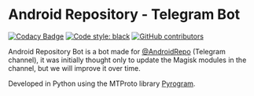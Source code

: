 # Android Repository - Telegram Bot

[![Codacy Badge](https://api.codacy.com/project/badge/Grade/025bfe51e380490695e8c0dd3c36a450)](https://app.codacy.com/gh/AmanoTeam/AndroidRepo?utm_source=github.com&utm_medium=referral&utm_content=AmanoTeam/AndroidRepo&utm_campaign=Badge_Grade_Settings)
[![Code style: black](https://img.shields.io/badge/code%20style-black-000000.svg)](https://github.com/psf/black)
[![GitHub contributors](https://img.shields.io/github/contributors/AmanoTeam/AndroidRepo.svg)](https://GitHub.com/AmanoTeam/AndroidRepo/graphs/contributors/)

Android Repository Bot is a bot made for [@AndroidRepo](https://t.me/AndroidRepo) (Telegram channel), it was initially thought only to update the Magisk modules in the channel, but we will improve it over time.

Developed in Python using the MTProto library [Pyrogram](https://github.com/pyrogram/pyrogram).
